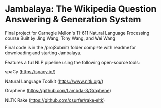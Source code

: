 # Jambalaya: The Wikipedia Question Answering & Generation System
Final project for Carnegie Mellon's 11-611 Natural Language Processing course
Built by Jing Wang, Tony Wang, and Wei Wang

Final code is in the /projSubmit/ folder complete with readme for downloading and starting Jambalaya.


Features a full NLP pipeline using the following open-source tools:

spaCy (https://spacy.io/)

Natural Language Toolkit (https://www.nltk.org/)

Graphene (https://github.com/Lambda-3/Graphene)

NLTK Rake (https://github.com/csurfer/rake-nltk)
